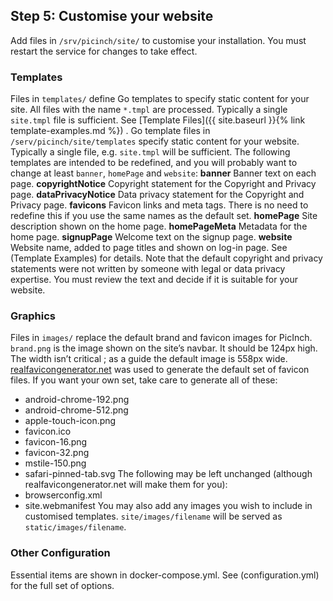 ## Step 5: Customise your website
Add files in `/srv/picinch/site/` to customise your installation. You must restart the service for changes to take effect.
### Templates
Files in `templates/` define Go templates to specify static content for your site. All files with the name `*.tmpl` are processed. Typically a single `site.tmpl` file is sufficient. See [Template Files]({{ site.baseurl }}{% link template-examples.md %})
.
Go template files in `/serv/picinch/site/templates` specify static content for your website. Typically a single file, e.g. `site.tmpl` will be sufficient.
The following templates are intended to be redefined, and you will probably want to change at least `banner`, `homePage` and `website`:
**banner** Banner text on each page.
**copyrightNotice** Copyright statement for the Copyright and Privacy page.
**dataPrivacyNotice** Data privacy statement for the Copyright and Privacy page.
**favicons** Favicon links and meta tags. There is no need to redefine this if you use the same names as the default set.
**homePage** Site description shown on the home page.
**homePageMeta** Metadata for the home page.
**signupPage** Welcome text on the signup page.
**website** Website name, added to page titles and shown on log-in page.
See (Template Examples) for details.
Note that the default copyright and privacy statements were not written by someone with legal or data privacy expertise. You must review the text and decide if it is suitable for your website.  
### Graphics
Files in `images/` replace the default brand and favicon images for PicInch.
`brand.png` is the image shown on the site’s navbar. It should be 124px high. The width isn’t critical ; as a guide the default image is 558px wide.
[realfavicongenerator.net][1] was used to generate the default set of favicon files. If you want your own set, take care to generate all of these:
- android-chrome-192.png
- android-chrome-512.png
- apple-touch-icon.png
- favicon.ico
- favicon-16.png
- favicon-32.png
- mstile-150.png
- safari-pinned-tab.svg
The following may be left unchanged (although realfavicongenerator.net will make them for you):
- browserconfig.xml
- site.webmanifest
You may also add any images you wish to include in customised templates. `site/images/filename` will be served as `static/images/filename`.
### Other Configuration
Essential items are shown in docker-compose.yml. See (configuration.yml)  for the full set of options.

[1]:	https://realfavicongenerator.net